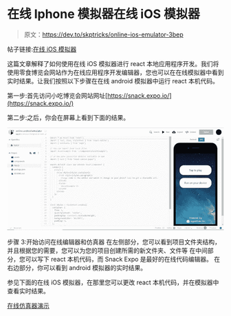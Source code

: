 # 在线 Iphone 模拟器在线 iOS 模拟器

> 原文：<https://dev.to/skptricks/online-ios-emulator-3bep>

帖子链接:[在线 iOS 模拟器](https://www.skptricks.com/2019/03/online-ios-emulator.html)

这篇文章解释了如何使用在线 iOS 模拟器进行 react 本地应用程序开发。我们将使用零食博览会网站作为在线应用程序开发编辑器，您也可以在在线模拟器中看到实时结果。让我们按照以下步骤在在线 android 模拟器中运行 react 本机代码。

第一步:首先访问小吃博览会网站网址[https://snack.expo.io/](https://snack.expo.io/)

第二步:之后，你会在屏幕上看到下面的结果。

[![](img/56b54547bef72785ac4823e147d6c673.png)](https://res.cloudinary.com/practicaldev/image/fetch/s--zVJhaV-U--/c_limit%2Cf_auto%2Cfl_progressive%2Cq_auto%2Cw_880/https://1.bp.blogspot.com/-tIrJxSjScm4/XJYIqspCNrI/AAAAAAAAClc/_iRDvSVB_tor0TpX1uWfu3xFjwMnMtIcwCLcBGAs/s640/11.png)

步骤 3:开始访问在线编辑器和仿真器
在左侧部分，您可以看到项目文件夹结构，并且根据您的需要，您可以为您的项目创建所需的新文件夹、文件等
在中间部分，您可以写下 react 本机代码，而 Snack Expo 是最好的在线代码编辑器。
在右边部分，你可以看到 android 模拟器的实时结果。

参见下面的在线 iOS 模拟器，在那里您可以更改 react 本机代码，并在模拟器中查看实时结果。

[在线仿真器演示](https://www.skptricks.com/2019/03/online-ios-emulator.html)